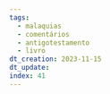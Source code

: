 ```yaml
---
tags:
  - malaquias
  - comentários
  - antigotestamento
  - livro
dt_creation: 2023-11-15
dt_update: 
index: 41
---
```

